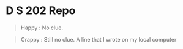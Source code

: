 # D S 202 Repo
> Happy   : No clue.

> Crappy  : Still no clue.
A line that I wrote on my local computer
